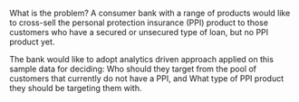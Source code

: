What is the problem?
A consumer bank with a range of products would like to cross-sell the personal protection insurance (PPI) product to those customers who have a secured or unsecured type of loan, but no PPI product yet.

The bank would like to adopt analytics driven approach applied on this sample data for deciding:
Who should they target from the pool of customers that currently do not have a PPI, and 
What type of PPI product they should be targeting them with.

